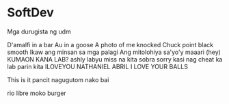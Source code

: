 # SoftDev
Mga durugista ng udm

D'amalfi in a bar Au in a goose
A photo of me knocked Chuck point black smooth
Ikaw ang minsan sa mga palagi
Ang mitolohiya sa'yo'y maaari (hey)
 KUMAON KANA LAB?
 ashly labyu miss na kita sobra sorry kasi nag cheat ka lab parin kita 
ILOVEYOU NATHANIEL ABRIL I LOVE YOUR BALLS


This is it pancit nagugutom nako bai

rio libre moko burger


